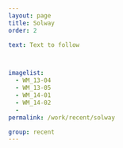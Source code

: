 ```yaml
---
layout: page
title: Solway
order: 2

text: Text to follow



imagelist:
  - WM_13-04
  - WM_13-05
  - WM_14-01
  - WM_14-02
  -
permalink: /work/recent/solway

group: recent
---
```

